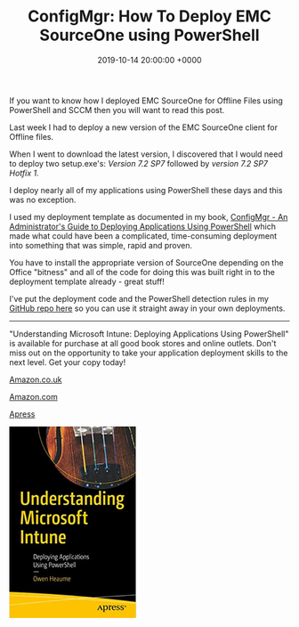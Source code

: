 ﻿---
layout: post
title:  "ConfigMgr: How To Deploy EMC SourceOne using PowerShell"
date:   2019-10-14 20:00:00 +0000
categories: ConfigMgr
tags: [configmgr, powershell, book,emc,sourceone]
---

If you want to know how I deployed EMC SourceOne for Offline Files using PowerShell and SCCM then you will want to read this post.

Last week I had to deploy a new version of the EMC SourceOne client for Offline files.

When I went to download the latest version, I discovered that I would need to deploy two setup.exe's: *Version 7.2 SP7* followed by *version 7.2 SP7 Hotfix 1.*

I deploy nearly all of my applications using PowerShell these days and this was no exception.

I used my deployment template as documented in my book, [ConfigMgr - An Administrator's Guide to Deploying Applications Using PowerShell](https://leanpub.com/configmgr-DeployUsingPS) which made what could have been a complicated, time-consuming  deployment into something that was simple, rapid and proven.

You have to install the appropriate version of SourceOne depending on the Office "bitness" and all of the code for doing this was built right in to the deployment template already - great stuff!

I've put the deployment code and the PowerShell detection rules in my [GitHub repo here](https://github.com/ozthe2/Powershell/tree/master/SCCM/SourceOne) so you can use it straight away in your own deployments.

---

"Understanding Microsoft Intune: Deploying Applications Using PowerShell" is available for purchase at all good book stores and online outlets. Don't miss out on the opportunity to take your application deployment skills to the next level. Get your copy today!

[Amazon.co.uk](https://www.amazon.co.uk/Understanding-Microsoft-Intune-Applications-PowerShell/dp/1484288491/ref=asc_df_1484288491/?tag=googshopuk-21&linkCode=df0&hvadid=606535180727&hvpos=&hvnetw=g&hvrand=12156935864725452536&hvpone=&hvptwo=&hvqmt=&hvdev=c&hvdvcmdl=&hvlocint=&hvlocphy=9045778&hvtargid=pla-1897625803371&psc=1&th=1&psc=1)

[Amazon.com](https://www.amazon.com/Understanding-Microsoft-Intune-Applications-PowerShell/dp/1484288491/ref=sr_1_1?crid=2K98Q1E7TIKLJ&keywords=understanding+intune&qid=1682103272&sprefix=understanding+intune%2Caps%2C157&sr=8-1)

[Apress](https://link.springer.com/book/10.1007/978-1-4842-8850-4?source=shoppingads&locale=en-gb&gclid=CjwKCAjw6IiiBhAOEiwALNqncSKm2i93L3ZU_g23RICE6TxylXFk6HPq6YS6HLgsqr_vtCFbzQJMORoCFXUQAvD_BwE)


![](/assets/images/Apress_Intune.png)